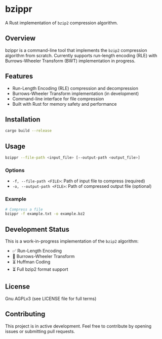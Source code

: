 # bzippr

A Rust implementation of `bzip2` compression algorithm.

## Overview

bzippr is a command-line tool that implements the `bzip2` compression algorithm from scratch. Currently supports run-length encoding (RLE) with Burrows-Wheeler Transform (BWT) implementation in progress.

## Features

- Run-Length Encoding (RLE) compression and decompression
- Burrows-Wheeler Transform implementation (in development)
- Command-line interface for file compression
- Built with Rust for memory safety and performance

## Installation

```bash
cargo build --release
```

## Usage

```bash
bzippr --file-path <input_file> [--output-path <output_file>]
```

### Options

- `-f, --file-path <FILE>`: Path of input file to compress (required)
- `-o, --output-path <FILE>`: Path of compressed output file (optional)

### Example

```bash
# Compress a file
bzippr -f example.txt -o example.bz2
```

## Development Status

This is a work-in-progress implementation of the `bzip2` algorithm:

- ✅ Run-Length Encoding
- 🚧 Burrows-Wheeler Transform
- ⏳ Huffman Coding
- ⏳ Full bzip2 format support

## License

Gnu AGPLv3 (see LICENSE file for full terms)

## Contributing

This project is in active development. Feel free to contribute by opening issues or submitting pull requests.